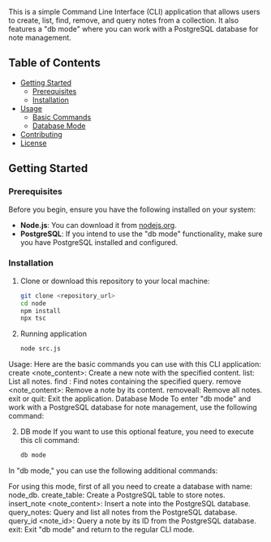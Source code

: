 This is a simple Command Line Interface (CLI) application that allows users to create, list, find, remove, and query notes from a collection. It also features a "db mode" where you can work with a PostgreSQL database for note management.

## Table of Contents

- [Getting Started](#getting-started)
  - [Prerequisites](#prerequisites)
  - [Installation](#installation)
- [Usage](#usage)
  - [Basic Commands](#basic-commands)
  - [Database Mode](#database-mode)
- [Contributing](#contributing)
- [License](#license)

## Getting Started

### Prerequisites

Before you begin, ensure you have the following installed on your system:

- **Node.js**: You can download it from [nodejs.org](https://nodejs.org/).
- **PostgreSQL**: If you intend to use the "db mode" functionality, make sure you have PostgreSQL installed and configured.

### Installation

1. Clone or download this repository to your local machine:

   ```bash
   git clone <repository_url>
   cd node
   npm install
   npx tsc

2. Running application

   ```bash
   node src.js

Usage:
Here are the basic commands you can use with this CLI application:
create <note_content>: Create a new note with the specified content.
list: List all notes.
find <query>: Find notes containing the specified query.
remove <note_content>: Remove a note by its content.
removeall: Remove all notes.
exit or quit: Exit the application.
Database Mode
To enter "db mode" and work with a PostgreSQL database for note management, use the following command:

2. DB mode
If you want to use this optional feature, you need to execute this cli command:
   ```bash
   db mode
   
In "db mode," you can use the following additional commands:

For using this mode, first of all you need to create a database with name: node_db.
create_table: Create a PostgreSQL table to store notes.
insert_note <note_content>: Insert a note into the PostgreSQL database.
query_notes: Query and list all notes from the PostgreSQL database.
query_id <note_id>: Query a note by its ID from the PostgreSQL database.
exit: Exit "db mode" and return to the regular CLI mode.
